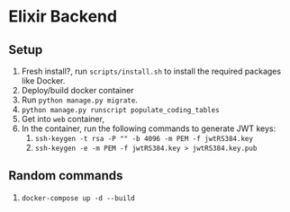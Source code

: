 # Elixir Backend

## Setup

1. Fresh install?, run `scripts/install.sh` to install the required packages like Docker.
2. Deploy/build docker container
3. Run `python manage.py migrate`.
4. `python manage.py runscript populate_coding_tables`
5. Get into `web` container, 
6. In the container, run the following commands to generate JWT keys:
    1. `ssh-keygen -t rsa -P "" -b 4096 -m PEM -f jwtRS384.key`
    2. `ssh-keygen -e -m PEM -f jwtRS384.key > jwtRS384.key.pub`

## Random commands

1. `docker-compose up -d --build`
